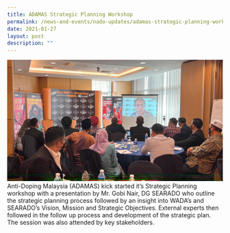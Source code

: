 ```yaml
---
title: ADAMAS Strategic Planning Workshop
permalink: /news-and-events/nado-updates/adamas-strategic-planning-workshop/
date: 2021-01-27
layout: post
description: ""
---
```

![Alt text for image on Isomer site](/images/adamas%20strategic%20planning%20workshop.jpg)<br>
Anti-Doping Malaysia (ADAMAS) kick started it’s Strategic Planning workshop with a presentation by Mr. Gobi Nair, DG SEARADO who outline the strategic planning process followed by an insight into WADA’s and SEARADO’s Vision, Mission and Strategic Objectives. External experts then followed in the follow up process and development of the strategic plan. The session was also attended by key stakeholders.